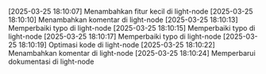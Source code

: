 [2025-03-25 18:10:07] Menambahkan fitur kecil di light-node
[2025-03-25 18:10:10] Menambahkan komentar di light-node
[2025-03-25 18:10:13] Memperbaiki typo di light-node
[2025-03-25 18:10:15] Memperbaiki typo di light-node
[2025-03-25 18:10:17] Memperbaiki typo di light-node
[2025-03-25 18:10:19] Optimasi kode di light-node
[2025-03-25 18:10:22] Menambahkan komentar di light-node
[2025-03-25 18:10:24] Memperbarui dokumentasi di light-node
